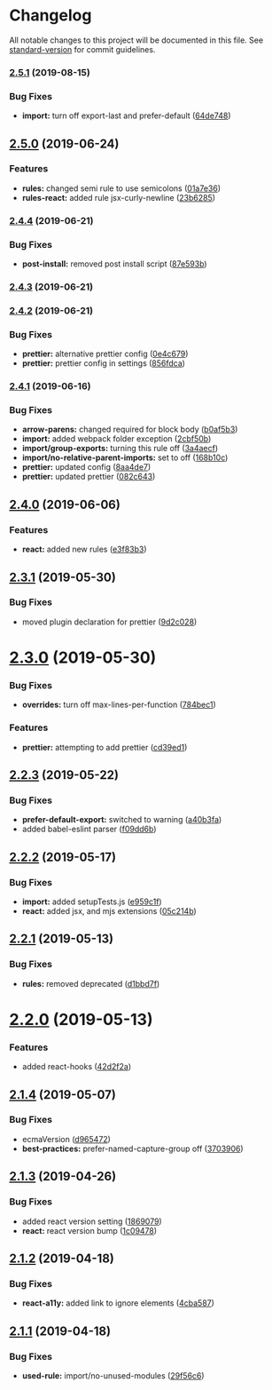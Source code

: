 # Changelog

All notable changes to this project will be documented in this file. See [standard-version](https://github.com/conventional-changelog/standard-version) for commit guidelines.

### [2.5.1](https://github.com/jnmorse/eslint-config-jnmorse/compare/v2.5.0...v2.5.1) (2019-08-15)


### Bug Fixes

* **import:** turn off export-last and prefer-default ([64de748](https://github.com/jnmorse/eslint-config-jnmorse/commit/64de748))

## [2.5.0](https://github.com/jnmorse/eslint-config-jnmorse/compare/v2.4.4...v2.5.0) (2019-06-24)


### Features

* **rules:** changed semi rule to use semicolons ([01a7e36](https://github.com/jnmorse/eslint-config-jnmorse/commit/01a7e36))
* **rules-react:** added rule jsx-curly-newline ([23b6285](https://github.com/jnmorse/eslint-config-jnmorse/commit/23b6285))



### [2.4.4](https://github.com/jnmorse/eslint-config-jnmorse/compare/v2.4.3...v2.4.4) (2019-06-21)


### Bug Fixes

* **post-install:** removed post install script ([87e593b](https://github.com/jnmorse/eslint-config-jnmorse/commit/87e593b))



### [2.4.3](https://github.com/jnmorse/eslint-config-jnmorse/compare/v2.4.2...v2.4.3) (2019-06-21)



### [2.4.2](https://github.com/jnmorse/eslint-config-jnmorse/compare/v2.4.1...v2.4.2) (2019-06-21)


### Bug Fixes

* **prettier:** alternative prettier config ([0e4c679](https://github.com/jnmorse/eslint-config-jnmorse/commit/0e4c679))
* **prettier:** prettier config in settings ([856fdca](https://github.com/jnmorse/eslint-config-jnmorse/commit/856fdca))



### [2.4.1](https://github.com/jnmorse/eslint-config-jnmorse/compare/v2.4.0...v2.4.1) (2019-06-16)


### Bug Fixes

* **arrow-parens:** changed required for block body ([b0af5b3](https://github.com/jnmorse/eslint-config-jnmorse/commit/b0af5b3))
* **import:** added webpack folder exception ([2cbf50b](https://github.com/jnmorse/eslint-config-jnmorse/commit/2cbf50b))
* **import/group-exports:** turning this rule off ([3a4aecf](https://github.com/jnmorse/eslint-config-jnmorse/commit/3a4aecf))
* **import/no-relative-parent-imports:** set to off ([168b10c](https://github.com/jnmorse/eslint-config-jnmorse/commit/168b10c))
* **prettier:** updated config ([8aa4de7](https://github.com/jnmorse/eslint-config-jnmorse/commit/8aa4de7))
* **prettier:** updated prettier ([082c643](https://github.com/jnmorse/eslint-config-jnmorse/commit/082c643))



## [2.4.0](https://github.com/jnmorse/eslint-config-jnmorse/compare/v2.3.1...v2.4.0) (2019-06-06)


### Features

* **react:** added new rules ([e3f83b3](https://github.com/jnmorse/eslint-config-jnmorse/commit/e3f83b3))



## [2.3.1](https://github.com/jnmorse/eslint-config-jnmorse/compare/v2.3.0...v2.3.1) (2019-05-30)


### Bug Fixes

* moved plugin declaration for prettier ([9d2c028](https://github.com/jnmorse/eslint-config-jnmorse/commit/9d2c028))



# [2.3.0](https://github.com/jnmorse/eslint-config-jnmorse/compare/v2.2.3...v2.3.0) (2019-05-30)


### Bug Fixes

* **overrides:** turn off max-lines-per-function ([784bec1](https://github.com/jnmorse/eslint-config-jnmorse/commit/784bec1))


### Features

* **prettier:** attempting to add prettier ([cd39ed1](https://github.com/jnmorse/eslint-config-jnmorse/commit/cd39ed1))



## [2.2.3](https://github.com/jnmorse/eslint-config-jnmorse/compare/v2.2.2...v2.2.3) (2019-05-22)


### Bug Fixes

* **prefer-default-export:** switched to warning ([a40b3fa](https://github.com/jnmorse/eslint-config-jnmorse/commit/a40b3fa))
* added babel-eslint parser ([f09dd6b](https://github.com/jnmorse/eslint-config-jnmorse/commit/f09dd6b))



## [2.2.2](https://github.com/jnmorse/eslint-config-jnmorse/compare/v2.2.1...v2.2.2) (2019-05-17)


### Bug Fixes

* **import:** added setupTests.js ([e959c1f](https://github.com/jnmorse/eslint-config-jnmorse/commit/e959c1f))
* **react:** added jsx, and mjs extensions ([05c214b](https://github.com/jnmorse/eslint-config-jnmorse/commit/05c214b))



## [2.2.1](https://github.com/jnmorse/eslint-config-jnmorse/compare/v2.2.0...v2.2.1) (2019-05-13)


### Bug Fixes

* **rules:** removed deprecated ([d1bbd7f](https://github.com/jnmorse/eslint-config-jnmorse/commit/d1bbd7f))



# [2.2.0](https://github.com/jnmorse/eslint-config-jnmorse/compare/v2.1.4...v2.2.0) (2019-05-13)


### Features

* added react-hooks ([42d2f2a](https://github.com/jnmorse/eslint-config-jnmorse/commit/42d2f2a))



## [2.1.4](https://github.com/jnmorse/eslint-config-jnmorse/compare/v2.1.3...v2.1.4) (2019-05-07)


### Bug Fixes

* ecmaVersion ([d965472](https://github.com/jnmorse/eslint-config-jnmorse/commit/d965472))
* **best-practices:** prefer-named-capture-group off ([3703906](https://github.com/jnmorse/eslint-config-jnmorse/commit/3703906))



## [2.1.3](https://github.com/jnmorse/eslint-config-jnmorse/compare/v2.1.2...v2.1.3) (2019-04-26)


### Bug Fixes

* added react version setting ([1869079](https://github.com/jnmorse/eslint-config-jnmorse/commit/1869079))
* **react:** react version bump ([1c09478](https://github.com/jnmorse/eslint-config-jnmorse/commit/1c09478))



## [2.1.2](https://github.com/jnmorse/eslint-config-jnmorse/compare/v2.1.1...v2.1.2) (2019-04-18)


### Bug Fixes

* **react-a11y:** added link to ignore elements ([4cba587](https://github.com/jnmorse/eslint-config-jnmorse/commit/4cba587))



## [2.1.1](https://github.com/jnmorse/eslint-config-jnmorse/compare/v2.1.0...v2.1.1) (2019-04-18)


### Bug Fixes

* **used-rule:** import/no-unused-modules ([29f56c6](https://github.com/jnmorse/eslint-config-jnmorse/commit/29f56c6))
